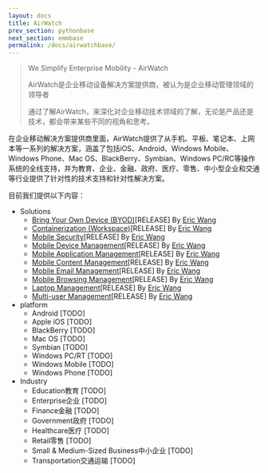 ```yaml
---
layout: docs
title: AirWatch
prev_section: pythonbase
next_section: emmbase
permalink: /docs/airwatchbase/
---
```


>We Simplify Enterprise Mobility - AirWatch
>
>AirWatch是企业移动设备解决方案提供商，被认为是企业移动管理领域的领导者
>
>通过了解AirWatch，来深化对企业移动技术领域的了解，无论是产品还是技术，都会带来某些不同的视角和思考。

在企业移动解决方案提供商里面，AirWatch提供了从手机、平板、笔记本、上网本等一系列的解决方案，涵盖了包括iOS、Android、Windows Mobile、Windows Phone、Mac OS、BlackBerry、Symbian、Windows PC/RC等操作系统的全线支持，并为教育、企业、金融、政府、医疗、零售、中小型企业和交通等行业提供了针对性的技术支持和针对性解决方案。

目前我们提供以下内容：

*   Solutions
    *   [Bring Your Own Device (BYOD)]\[RELEASE] By [Eric Wang]
    *   [Containerization (Workspace)]\[RELEASE] By [Eric Wang]
    *   [Mobile Security]\[RELEASE] By [Eric Wang]
    *   [Mobile Device Management]\[RELEASE] By [Eric Wang]
    *   [Mobile Application Management]\[RELEASE] By [Eric Wang]
    *   [Mobile Content Management]\[RELEASE] By [Eric Wang]
    *   [Mobile Email Management]\[RELEASE] By [Eric Wang]
    *   [Mobile Browsing Management]\[RELEASE] By [Eric Wang]
    *   [Laptop Management]\[RELEASE] By [Eric Wang]
    *   [Multi-user Management]\[RELEASE] By [Eric Wang]
*   platform
    *   Android [TODO]
    *   Apple iOS [TODO]
    *   BlackBerry [TODO]
    *   Mac OS [TODO]
    *   Symbian [TODO]
    *   Windows PC/RT [TODO]
    *   Windows Mobile [TODO]
    *   Windows Phone [TODO]
*   Industry
    *   Education教育 [TODO]
    *   Enterprise企业 [TODO]
    *   Finance金融 [TODO]
    *   Government政府 [TODO]
    *   Healthcare医疗 [TODO]
    *   Retail零售 [TODO]
    *   Small & Medium-Sized Business中小企业 [TODO]
    *   Transportation交通运输 [TODO]

[Bring Your Own Device (BYOD)]:{{site.url}}/airwatch/byod/
[Containerization (Workspace)]:{{site.url}}/airwatch/containerization/
[Mobile Security]:{{site.url}}/airwatch/security/
[Mobile Device Management]:{{site.url}}/airwatch/mdm/
[Mobile Application Management]:{{site.url}}/airwatch/mam/
[Mobile Content Management]:{{site.url}}/airwatch/mcm/
[Mobile Email Management]:{{site.url}}/airwatch/mem/
[Mobile Browsing Management]:{{site.url}}/airwatch/mbm/
[Laptop Management]:{{site.url}}/airwatch/laptop/
[Multi-user Management]:{{site.url}}/airwatch/multiuser/

[Android]:{{site.url}}/airwatch/android/
[Apple iOS]:{{site.url}}/airwatch/ios/
[BlackBerry]:{{site.url}}/airwatch/blackberry/
[Mac OS]:{{site.url}}/airwatch/macos/
[Symbian]:{{site.url}}/airwatch/symbian/
[Windows PC/RT]:{{site.url}}/airwatch/windowspc/
[Windows Mobile]:{{site.url}}/airwatch/windowsmobile/
[Windows Phone]:{{site.url}}/airwatch/windowsphone/

[Education教育]:{{site.url}}/airwatch/education/
[Enterprise企业]:{{site.url}}/airwatch/enterprise/
[Finance金融]:{{site.url}}/airwatch/finance/
[Government政府]:{{site.url}}/airwatch/government/
[Healthcare医疗]:{{site.url}}/airwatch/healthcare/
[Retail零售]:{{site.url}}/airwatch/retail/
[Small & Medium-Sized Business中小企业]:{{site.url}}/airwatch/business/
[Transportation交通运输]:{{site.url}}/airwatch/transport/

[Eric Wang]:http://github.com/wh1100717